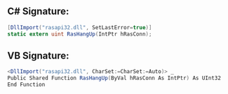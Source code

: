 
## C# Signature:
```cs
[DllImport("rasapi32.dll", SetLastError=true)]
static extern uint RasHangUp(IntPtr hRasConn);
```

## VB Signature:
```cs
<DllImport("rasapi32.dll", CharSet:=CharSet:=Auto)> _
Public Shared Function RasHangUp(ByVal hRasConn As IntPtr) As UInt32
End Function
```

